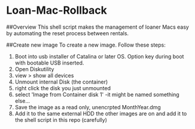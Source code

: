 # Loan-Mac-Rollback

##Overview
This shell script makes the management of loaner Macs easy by automating the reset process between rentals.

##Create new image
To create a new image.  Follow these steps:

1. Boot into usb installer of Catalina or later OS.  Option key during boot with bootable USB inserted.
2. Open Diskutility
3. view > show all devices
4. Unmount internal Disk (the container)
5. right click the disk you just unmounted
6. select 'Image from Container disk 1' -it might be named something else...
7. Save the image as a read only, unencrpted MonthYear.dmg
8. Add it to the same external HDD the other images are on and add it to the shell script in this repo (carefully)


